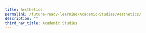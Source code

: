 ```yaml
---
title: Aesthetics
permalink: /future-ready-learning/Academic-Studies/Aesthetics/
description: ""
third_nav_title: Academic Studies
---
```

